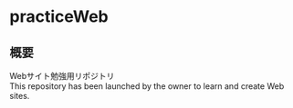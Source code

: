 # practiceWeb

## 概要

Webサイト勉強用リポジトリ  
This repository has been launched by the owner to learn and create Web sites.

